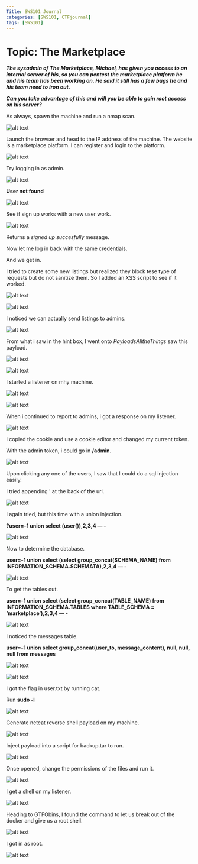 ```yaml
---
Title: SWS101 Journal
categories: [SWS101, CTFjournal]
tags: [SWS101]
---
```


# Topic: The Marketplace

***The sysadmin of The Marketplace, Michael, has given you access to an internal server of his, so you can pentest the marketplace platform he and his team has been working on. He said it still has a few bugs he and his team need to iron out.***

***Can you take advantage of this and will you be able to gain root access on his server?***

As always, spawn the machine and run a nmap scan.

![alt text](<../assets/img/tryhackme_ctf/Screenshot from 2024-06-21 02-57-28.png>)

Launch the browser and head to the IP address of the machine. The website is a marketplace platform. I can register and login to the platform.

![alt text](<../assets/img/tryhackme_ctf/Screenshot from 2024-06-21 03-00-05.png>)

Try logging in as admin.

![alt text](<../assets/img/tryhackme_ctf/Screenshot from 2024-06-21 03-01-37.png>)

**User not found**

![alt text](<../assets/img/tryhackme_ctf/Screenshot from 2024-06-21 03-02-37.png>)

See if sign up works with a new user work.

![alt text](<../assets/img/tryhackme_ctf/Screenshot from 2024-06-21 03-04-15.png>)

Returns a *signed up succesfully* message.

Now let me log in back with the same credentials.

And we get in.

I tried to create some new listings but realized they block tese type of requests but do not sanitize them. So I added an XSS script to see if it worked.

![alt text](<../assets/img/tryhackme_ctf/Screenshot from 2024-06-21 03-07-02.png>)

![alt text](<../assets/img/tryhackme_ctf/Screenshot from 2024-06-21 03-07-45.png>)

I noticed we can actually send listings to admins.

![alt text](<../assets/img/tryhackme_ctf/Screenshot from 2024-06-21 03-09-31.png>)

From what i saw in the hint box, I went onto *PayloadsAlltheThings* saw this payload.

![alt text](<../assets/img/tryhackme_ctf/Screenshot from 2024-06-21 03-11-08.png>)

![alt text](<../assets/img/tryhackme_ctf/Screenshot from 2024-06-21 03-12-25.png>)

I started a listener on mhy machine.

![alt text](<../assets/img/tryhackme_ctf/Screenshot from 2024-06-21 03-13-57.png>)

![alt text](<../assets/img/tryhackme_ctf/Screenshot from 2024-06-21 03-14-47.png>)

When i continued to report to admins, i got a response on my listener.

![alt text](<../assets/img/tryhackme_ctf/Screenshot from 2024-06-21 03-16-30.png>)

I copied the cookie and use a cookie editor and changed my current token.

With the admin token, i could go in **/admin**.

![alt text](<../assets/img/tryhackme_ctf/Screenshot from 2024-06-21 03-19-10.png>)

Upon clicking any one of the users, I saw that I could do a sql injection easily.

I tried appending ' at the back of the url.

![alt text](<../assets/img/tryhackme_ctf/Screenshot from 2024-06-21 03-20-59.png>)

I again tried, but this time with a union injection.

**?user=-1 union select (user()),2,3,4 — -**

![alt text](<../assets/img/tryhackme_ctf/Screenshot from 2024-06-21 03-21-56.png>)

Now to determine the database.

**user=-1 union select (select group_concat(SCHEMA_NAME) from INFORMATION_SCHEMA.SCHEMATA),2,3,4 — -**

![alt text](<../assets/img/tryhackme_ctf/Screenshot from 2024-06-21 03-23-25.png>)

To get the tables out.

**user=-1 union select (select group_concat(TABLE_NAME) from INFORMATION_SCHEMA.TABLES where TABLE_SCHEMA = ‘marketplace’),2,3,4 — -**

![alt text](<../assets/img/tryhackme_ctf/Screenshot from 2024-06-21 03-24-37.png>)

I noticed the messages table.

**user=-1 union select group_concat(user_to, message_content), null, null, null from messages**

![alt text](<../assets/img/tryhackme_ctf/Screenshot from 2024-06-21 03-25-51.png>)

![alt text](<../assets/img/tryhackme_ctf/Screenshot from 2024-06-21 03-26-56.png>)

I got the flag in user.txt by running cat.

Run **sudo -l**

![alt text](<../assets/img/tryhackme_ctf/Screenshot from 2024-06-21 03-29-17.png>)

Generate netcat reverse shell payload on my machine.

![alt text](<../assets/img/tryhackme_ctf/Screenshot from 2024-06-21 03-30-11.png>)

Inject payload into a script for backup.tar to run.

![alt text](<../assets/img/tryhackme_ctf/Screenshot from 2024-06-21 03-31-21.png>)

Once opened, change the permissions of the files and run it.

![alt text](<../assets/img/tryhackme_ctf/Screenshot from 2024-06-21 03-32-17.png>)

I get a shell on my listener.

![alt text](<../assets/img/tryhackme_ctf/Screenshot from 2024-06-21 03-33-07.png>)

Heading to GTFObins, I found the command to let us break out of the docker and give us a root shell.

![alt text](<../assets/img/tryhackme_ctf/Screenshot from 2024-06-21 03-33-59.png>)

I got in as root.

![alt text](<../assets/img/tryhackme_ctf/Screenshot from 2024-06-21 03-34-44.png>)